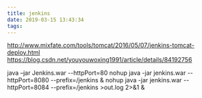 ```yaml
---
title: jenkins
date: 2019-03-15 13:43:34
tags:
---
```

http://www.mixfate.com/tools/tomcat/2016/05/07/jenkins-tomcat-deploy.html
https://blog.csdn.net/youyouwoxing1991/article/details/84192756


java –jar Jenkins.war --httpPort=80
nohup java -jar jenkins.war --httpPort=8080 --prefix=/jenkins &
nohup java -jar jenkins.war --httpPort=8084 --prefix=/jenkins  >out.log 2>&1 &
